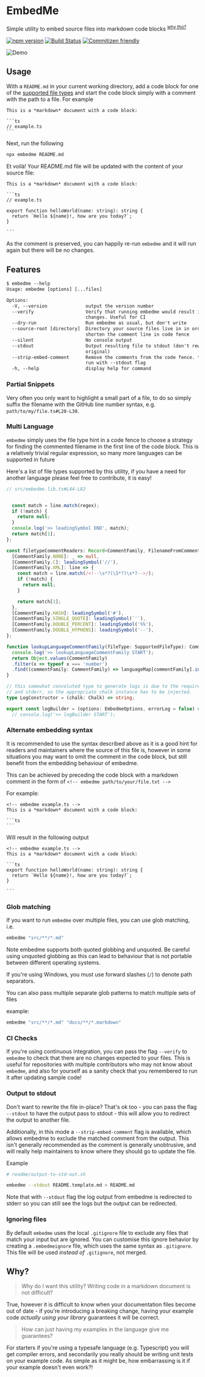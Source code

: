# EmbedMe

Simple utility to embed source files into markdown code blocks <sup>[why tho?](#why)</sup>

[![npm version](https://badge.fury.io/js/embedme.svg)](https://www.npmjs.com/package/embedme)
[![Build Status](https://travis-ci.org/zakhenry/embedme.svg?branch=master)](https://travis-ci.org/zakhenry/embedme)
[![Commitizen friendly](https://img.shields.io/badge/commitizen-friendly-brightgreen.svg)](https://commitizen.github.io/cz-cli/)

![Demo](readme/asciinema/demo.svg)

## Usage

With a `README.md` in your current working directory, add a code block for one of the
[supported file types](#multi-language) and start the code block simply with a comment with the path to a
file. For example

<!-- embedme-ignore-next -->

    This is a *markdown* document with a code block:

    ```ts
    // example.ts
    ```

Next, run the following

```bash
npx embedme README.md
```

Et voilà! Your README.md file will be updated with the content of your source file:

<!-- prettier-ignore -->
    This is a *markdown* document with a code block:

    ```ts
    // example.ts
    
    export function helloWorld(name: string): string {
      return `Hello ${name}!, how are you today?`;
    }
    
    ```

As the comment is preserved, you can happily re-run `embedme` and it will run again but there will be no changes.

## Features

<!-- embedme readme/help-output.txt -->
<!-- prettier-ignore -->
```txt
$ embedme --help
Usage: embedme [options] [...files]

Options:
  -V, --version              output the version number
  --verify                   Verify that running embedme would result in no
                             changes. Useful for CI
  --dry-run                  Run embedme as usual, but don't write
  --source-root [directory]  Directory your source files live in in order to
                             shorten the comment line in code fence
  --silent                   No console output
  --stdout                   Output resulting file to stdout (don't rewrite
                             original)
  --strip-embed-comment      Remove the comments from the code fence. *Must* be
                             run with --stdout flag
  -h, --help                 display help for command

```

### Partial Snippets

Very often you only want to highlight a small part of a file, to do so simply suffix the filename with the GitHub line
number syntax, e.g. `path/to/my/file.ts#L20-L30`.

### Multi Language

`embedme` simply uses the file type hint in a code fence to choose a strategy for finding the commented filename in the
first line of the code block. This is a relatively trivial regular expression, so many more languages can be supported
in future

Here's a list of file types supported by this utility, if you have a need for another language please feel free to
contribute, it is easy!

```ts
// src/embedme.lib.ts#L44-L82


  const match = line.match(regex);
  if (!match) {
    return null;
  }
  console.log('>> leadingSymbol END', match);
  return match[1];
};

const filetypeCommentReaders: Record<CommentFamily, FilenameFromCommentReader> = {
  [CommentFamily.NONE]: _ => null,
  [CommentFamily.C]: leadingSymbol('//'),
  [CommentFamily.XML]: line => {
    const match = line.match(/<!--\s*?(\S*?)\s*?-->/);
    if (!match) {
      return null;
    }

    return match[1];
  },
  [CommentFamily.HASH]: leadingSymbol('#'),
  [CommentFamily.SINGLE_QUOTE]: leadingSymbol(`'`),
  [CommentFamily.DOUBLE_PERCENT]: leadingSymbol('%%'),
  [CommentFamily.DOUBLE_HYPHENS]: leadingSymbol('--'),
};

function lookupLanguageCommentFamily(fileType: SupportedFileType): CommentFamily | null {
  console.log('>> lookupLanguageCommentFamily START');
  return Object.values(CommentFamily)
  .filter(x => typeof x === 'number')
  .find((commentFamily: CommentFamily) => languageMap[commentFamily].includes(fileType));
}

// this somewhat convoluted type to generate logs is due to the requirement to be able to log colours to both stdout,
// and stderr, so the appropriate chalk instance has to be injected.
type LogConstructor = (chalk: Chalk) => string;

export const logBuilder = (options: EmbedmeOptions, errorLog = false) => (logConstructor: LogConstructor) => {
  // console.log('>> logBuilder START');
```

### Alternate embedding syntax

It is recommended to use the syntax described above as it is a good hint for readers and maintainers where the source of
this file is, however in some situations you may want to omit the comment in the code block, but still benefit from the
embedding behaviour of embedme.

This can be achieved by preceding the code block with a markdown comment in the form of `<!-- embedme path/to/your/file.txt -->`

For example:

<!-- embedme-ignore-next -->

    <!-- embedme example.ts -->
    This is a *markdown* document with a code block:

    ```ts
    ```

Will result in the following output

    <!-- embedme example.ts -->
    This is a *markdown* document with a code block:

    ```ts
    export function helloWorld(name: string): string {
      return `Hello ${name}!, how are you today?`;
    }

    ```

### Glob matching

If you want to run `embedme` over multiple files, you can use glob matching, i.e.

```bash
embedme "src/**/*.md"
```

Note embedme supports both quoted globbing and unquoted. Be careful using unquoted
globbing as this can lead to behaviour that is not portable between different
operating systems.

If you're using Windows, you must use forward slashes (`/`) to denote path separators.

You can also pass multiple separate glob patterns to match multiple sets of files

example:

```bash
embedme "src/**/*.md" "docs/**/*.markdown"
```

### CI Checks

If you're using continuous integration, you can pass the flag `--verify` to `embedme` to check that there are no changes
expected to your files. This is useful for repositories with multiple contributors who may not know about `embedme`, and
also for yourself as a sanity check that you remembered to run it after updating sample code!

### Output to stdout

Don't want to rewrite the file in-place? That's ok too - you can pass the flag `--stdout` to have the output pass to
stdout - this will allow you to redirect the output to another file.

Additionally, in this mode a `--strip-embed-comment` flag is available, which allows embedme to exclude the matched
comment from the output. This isn't generally recommended as the comment is generally unobtrusive, and will really help
maintainers to know where they should go to update the file.

Example

```sh
# readme/output-to-std-out.sh

embedme --stdout README.template.md > README.md

```

Note that with `--stdout` flag the log output from embedme is redirected to stderr so you can still see the logs but the
output can be redirected.

### Ignoring files

By default `embedme` uses the local `.gitignore` file to exclude any files that match your input but are ignored. You
can customise this ignore behavior by creating a `.embedmeignore` file, which uses the same syntax as `.gitignore`. This
file will be used _instead of_ `.gitignore`, not merged.

## Why?

> Why do I want this utility? Writing code in a markdown document is not difficult?

True, however it is difficult to know when your documentation files become out of date - if you're introducing a
breaking change, having your example code _actually using your library_ guarantees it will be correct.

> How can just having my examples in the language give me guarantees?

For starters if you're using a typesafe language (e.g. Typescript) you will get compiler errors, and secondarily you
really should be writing unit tests on your example code. As simple as it might be, how embarrassing is it if your
example doesn't even work?!
